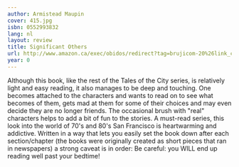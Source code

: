 ```yaml
---
author: Armistead Maupin
cover: 415.jpg
isbn: 0552993832
lang: nl
layout: review
title: Significant Others
url: http://www.amazon.ca/exec/obidos/redirect?tag=brujicom-20%26link_code=xm2%26camp=2025%26creative=165953%26path=http://www.amazon.ca/gp/redirect.html%253fASIN=0552993832%2526tag=brujicom-20%2526lcode=xm2%2526cID=2025%2526ccmID=165953%2526location=/o/ASIN/0552993832%25253FSubscriptionId=0VJDVJ14KM0P0VXDCQ82
year: 0
---
```


Although this book, like the rest of the Tales of the City series, is relatively light and easy reading, it also manages to be deep and touching.
One becomes attached to the characters and wants to read on to see what becomes of them, gets mad at them for some of their choices and may even decide they are no longer friends. The occasional brush with "real" characters helps to add a bit of fun to the stories.
A must-read series, this look into the world of 70's and 80's San Francisco is heartwarming and addictive. Written in a way that lets you easily set the book down after each section/chapter (the books were originally created as short pieces that ran in newspapers) a strong caveat is in order: Be careful: you WILL end up reading well past your bedtime!
